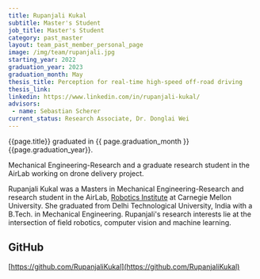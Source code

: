 ```yaml
---
title: Rupanjali Kukal
subtitle: Master's Student
job_title: Master's Student
category: past_master
layout: team_past_member_personal_page
image: /img/team/rupanjali.jpg
starting_year: 2022
graduation_year: 2023
graduation_month: May
thesis_title: Perception for real-time high-speed off-road driving
thesis_link: 
linkedin: https://www.linkedin.com/in/rupanjali-kukal/
advisors:
 - name: Sebastian Scherer
current_status: Research Associate, Dr. Donglai Wei
---
```


{{page.title}} graduated in {{ page.graduation_month }} {{page.graduation_year}}.

Mechanical Engineering-Research and a graduate research student in the AirLab working on drone delivery project.

Rupanjali Kukal was a Masters in Mechanical Engineering-Research and research student in the AirLab, [Robotics Institute](https://www.ri.cmu.edu "Robotics Institute Homepage") at Carnegie Mellon University. She graduated from Delhi Technological University, India with a B.Tech. in Mechanical Engineering. Rupanjali's research interests lie at the intersection of field robotics, computer vision and machine learning.
<br>

<!-- **Website**: [bradymoon.com](https://bradymoon.com) -->

<!-- ## Email ## 
rkukal@andrew.cmu.edu -->

<!-- ## LinkedIn ##
[https://www.linkedin.com/in/rupanjali-kukal/](https://www.linkedin.com/in/rupanjali-kukal/) -->

## GitHub ##
[https://github.com/RupanjaliKukal](https://github.com/RupanjaliKukal)



<!-- <big><i class="fab fa-github"></i></big> -->
